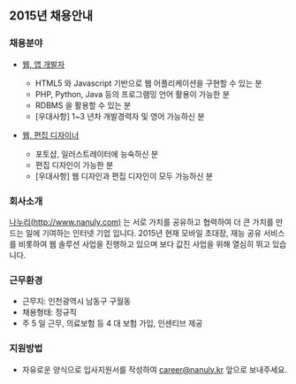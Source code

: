 ## 2015년 채용안내

### 채용분야 
  - [웹, 앱 개발자](developer.md)
    - HTML5 와 Javascript 기반으로 웹 어플리케이션을 구현할 수 있는 분
    - PHP, Python, Java 등의 프로그램밍 언어 활용이 가능한 분
    - RDBMS 을 활용할 수 있는 분
    - [우대사항] 1~3 년차 개발경력자 및 영어 가능하신 분

  - [웹, 편집 디자이너](designer.md)
    - 포토샵, 일러스트레이터에 능숙하신 분
    - 편집 디자인이 가능한 분
    - [우대사항] 웹 디자인과 편집 디자인이 모두 가능하신 분

### 회사소개
[나누리(http://www.nanuly.com)](http://www.nanuly.com) 는 서로 가치를 공유하고 협력하여 더 큰 가치를 만드는 일에 기여하는 인터넷 기업 입니다. 2015년 현재 모바일 초대장, 재능 공유 서비스를 비롯하여 웹 솔루션 사업을 진행하고 있으며 보다 값진 사업을 위해 열심히 뛰고 있습니다.

### 근무환경
 - 근무지: 인천광역시 남동구 구월동
 - 채용형태: 정규직
 - 주 5 일 근무, 의료보험 등 4 대 보험 가입, 인센티브 제공 

### 지원방법
  - 자유로운 양식으로 입사지원서를 작성하여 career@nanuly.kr 앞으로 보내주세요.
